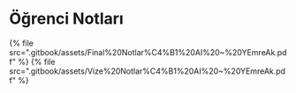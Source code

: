 # Öğrenci Notları

<!--Index-->

{% file src=".gitbook/assets/Final%20Notlar%C4%B1%20AI%20~%20YEmreAk.pdf" %}
{% file src=".gitbook/assets/Vize%20Notlar%C4%B1%20AI%20~%20YEmreAk.pdf" %}

<!--Index-->
